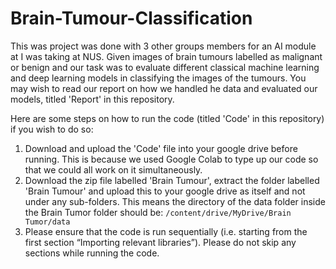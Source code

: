 # Brain-Tumour-Classification
This was project was done with 3 other groups members for an AI module at I was taking at NUS. Given images of brain tumours labelled as malignant or benign and our task was to evaluate different classical machine learning and deep learning models in classifying the images of the tumours. You may wish to read our report on how we handled he data and evaluated our models, titled 'Report' in this repository. 

Here are some steps on how to run the code (titled 'Code' in this repository) if you wish to do so:
  1. Download and upload the 'Code' file into your google drive before running. This is because we used Google Colab to type up our code so that we could all work on it simultaneously.
  2. Download the zip file labelled 'Brain Tumour', extract the folder labelled 'Brain Tumour' and upload this to your google drive as itself and not under any sub-folders. This means the directory of the data folder inside the Brain Tumor folder should be: `/content/drive/MyDrive/Brain Tumor/data`
  3. Please ensure that the code is run sequentially (i.e. starting from the first section “Importing relevant libraries”). Please do not skip any sections while running the code. 

